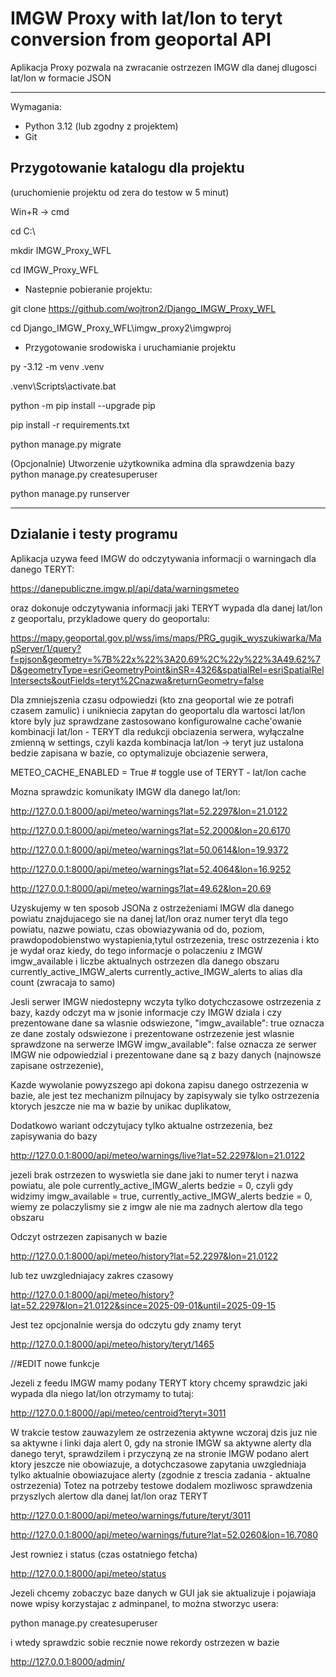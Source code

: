 # IMGW Proxy with lat/lon to teryt conversion from geoportal API

Aplikacja Proxy pozwala na zwracanie ostrzezen IMGW dla danej dlugosci lat/lon w formacie JSON


---
Wymagania:

- Python 3.12 (lub zgodny z projektem)
- Git

## Przygotowanie katalogu dla projektu
(uruchomienie projektu od zera do testow w 5 minut)

Win+R -> cmd

cd C:\

mkdir IMGW_Proxy_WFL

cd IMGW_Proxy_WFL

- Nastepnie pobieranie projektu:

git clone https://github.com/wojtron2/Django_IMGW_Proxy_WFL

cd Django_IMGW_Proxy_WFL\imgw_proxy2\imgwproj

- Przygotowanie srodowiska i uruchamianie projektu

py -3.12 -m venv .venv

.venv\Scripts\activate.bat



python -m pip install --upgrade pip

pip install -r requirements.txt


python manage.py migrate


(Opcjonalnie) Utworzenie użytkownika admina dla sprawdzenia bazy
python manage.py createsuperuser


python manage.py runserver


---

## Dzialanie i testy programu


Aplikacja uzywa feed IMGW do odczytywania informacji o warningach dla danego TERYT:

https://danepubliczne.imgw.pl/api/data/warningsmeteo

oraz dokonuje odczytywania informacji jaki TERYT wypada dla danej lat/lon z geoportalu, przykladowe query do geoportalu:

https://mapy.geoportal.gov.pl/wss/ims/maps/PRG_gugik_wyszukiwarka/MapServer/1/query?f=pjson&geometry=%7B%22x%22%3A20.69%2C%22y%22%3A49.62%7D&geometryType=esriGeometryPoint&inSR=4326&spatialRel=esriSpatialRelIntersects&outFields=teryt%2Cnazwa&returnGeometry=false

Dla zmniejszenia czasu odpowiedzi (kto zna geoportal wie ze potrafi czasem zamulic) i unikniecia zapytan do geoportalu dla wartosci lat/lon ktore byly juz sprawdzane zastosowano konfigurowalne cache'owanie kombinacji lat/lon - TERYT dla redukcji obciazenia serwera, wyłączalne zmienną w settings, czyli kazda kombinacja lat/lon -> teryt juz ustalona bedzie zapisana w bazie, co optymalizuje obciazenie serwera,

METEO_CACHE_ENABLED = True  # toggle use of TERYT - lat/lon cache





Mozna sprawdzic komunikaty IMGW dla danego lat/lon:

http://127.0.0.1:8000/api/meteo/warnings?lat=52.2297&lon=21.0122

http://127.0.0.1:8000/api/meteo/warnings?lat=52.2000&lon=20.6170

http://127.0.0.1:8000/api/meteo/warnings?lat=50.0614&lon=19.9372

http://127.0.0.1:8000/api/meteo/warnings?lat=52.4064&lon=16.9252

http://127.0.0.1:8000/api/meteo/warnings?lat=49.62&lon=20.69




Uzyskujemy w ten sposob JSONa z ostrzeżeniami IMGW dla danego powiatu znajdujacego sie na danej lat/lon oraz numer teryt dla tego powiatu, nazwe powiatu, czas obowiazywania od do, poziom, prawdopodobienstwo wystapienia,tytul ostrzezenia, tresc ostrzezenia i kto je wydał oraz kiedy, do tego informacje o polaczeniu z IMGW imgw_available i liczbe aktualnych ostrzezen dla danego obszaru currently_active_IMGW_alerts
currently_active_IMGW_alerts to alias dla count (zwracaja to samo)

Jesli serwer IMGW niedostepny wczyta tylko dotychczasowe ostrzezenia z bazy, kazdy odczyt ma w jsonie informacje czy IMGW dziala i czy prezentowane dane sa wlasnie odswiezone,
"imgw_available": true oznacza ze dane zostaly odswiezone i prezentowane ostrzezenie jest wlasnie sprawdzone na serwerze IMGW
imgw_available": false oznacza ze serwer IMGW nie odpowiedzial i prezentowane dane są z bazy danych (najnowsze zapisane ostrzezenie),


Kazde wywolanie powyzszego api dokona zapisu danego ostrzezenia w bazie, ale jest tez mechanizm pilnujacy by zapisywaly sie tylko ostrzezenia ktorych jeszcze nie ma w bazie by unikac duplikatow,





Dodatkowo wariant odczytujacy tylko aktualne ostrzezenia, bez zapisywania do bazy

http://127.0.0.1:8000/api/meteo/warnings/live?lat=52.2297&lon=21.0122


jezeli brak ostrzezen to wyswietla sie dane jaki to numer teryt i nazwa powiatu, ale pole currently_active_IMGW_alerts bedzie = 0,
czyli gdy widzimy imgw_available = true, currently_active_IMGW_alerts bedzie = 0, wiemy ze polaczylismy sie z imgw ale nie ma zadnych alertow dla tego obszaru


Odczyt ostrzezen zapisanych w bazie

http://127.0.0.1:8000/api/meteo/history?lat=52.2297&lon=21.0122



lub tez uwzgledniajacy zakres czasowy

http://127.0.0.1:8000/api/meteo/history?lat=52.2297&lon=21.0122&since=2025-09-01&until=2025-09-15



Jest tez opcjonalnie wersja do odczytu gdy znamy teryt

http://127.0.0.1:8000/api/meteo/history/teryt/1465


//#EDIT nowe funkcje

Jezeli z feedu IMGW mamy podany TERYT ktory chcemy sprawdzic jaki wypada dla niego lat/lon otrzymamy to tutaj:

http://127.0.0.1:8000//api/meteo/centroid?teryt=3011



W trakcie testow zauwazylem ze ostrzezenia aktywne wczoraj dzis juz nie sa aktywne i linki daja alert 0, gdy na stronie IMGW sa aktywne alerty dla danego teryt, sprawdzilem i przyczyną ze na stronie IMGW podano alert ktory jeszcze nie obowiazuje, a dotychczasowe zapytania uwzgledniaja tylko aktualnie obowiazujace alerty (zgodnie z trescia zadania - aktualne ostrzezenia)
Totez na potrzeby testowe dodalem mozliwosc sprawdzenia przyszlych alertow dla danej lat/lon oraz TERYT


http://127.0.0.1:8000/api/meteo/warnings/future/teryt/3011

http://127.0.0.1:8000/api/meteo/warnings/future?lat=52.0260&lon=16.7080






Jest rowniez i status (czas ostatniego fetcha)

http://127.0.0.1:8000/api/meteo/status




Jezeli chcemy zobaczyc baze danych w GUI jak sie aktualizuje i pojawiaja nowe wpisy korzystajac z adminpanel, 
to można stworzyc usera:

python manage.py createsuperuser

i wtedy sprawdzic sobie recznie nowe rekordy ostrzezen w bazie

http://127.0.0.1:8000/admin/




